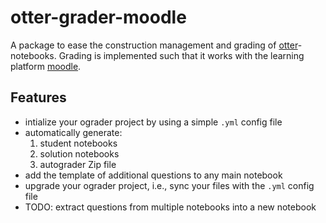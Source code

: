 # otter-grader-moodle
A package to ease the construction management and grading of [otter](https://otter-grader.readthedocs.io/en/latest/)-notebooks.
Grading is implemented such that it works with the learning platform [moodle](https://moodle.de/).

## Features

+ intialize your ograder project by using a simple ``.yml`` config file
+ automatically generate:
  1. student notebooks
  2. solution notebooks
  3. autograder Zip file
+ add the template of additional questions to any main notebook
+ upgrade your ograder project, i.e., sync your files with the ``.yml`` config file
+ TODO: extract questions from multiple notebooks into a new notebook